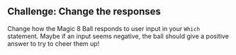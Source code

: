 ## Challenge: Change the responses

Change how the Magic 8 Ball responds to user input in your `Which` statement. Maybe if an input seems negative, the ball should give a positive answer to try to cheer them up!
